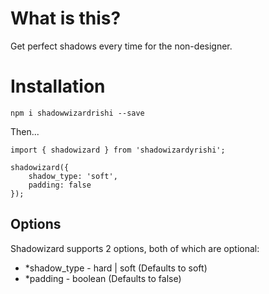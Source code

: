 # What is this?
Get perfect shadows every time for the non-designer.

# Installation
`npm i shadowwizardrishi --save`

Then...

```
import { shadowizard } from 'shadowizardyrishi';

shadowizard({
    shadow_type: 'soft',
    padding: false
});
```
## Options
Shadowizard supports 2 options, both of which are optional:

* *shadow_type - hard | soft (Defaults to soft)
* *padding - boolean (Defaults to false)
